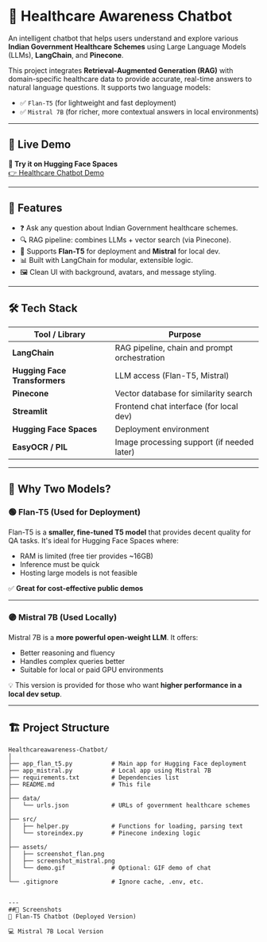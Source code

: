 # 🧠 Healthcare Awareness Chatbot

An intelligent chatbot that helps users understand and explore various **Indian Government Healthcare Schemes** using Large Language Models (LLMs), **LangChain**, and **Pinecone**.

This project integrates **Retrieval-Augmented Generation (RAG)** with domain-specific healthcare data to provide accurate, real-time answers to natural language questions. It supports two language models:

- ✅ `Flan-T5` (for lightweight and fast deployment)
- ✅ `Mistral 7B` (for richer, more contextual answers in local environments)

---

## 🚀 Live Demo

**💬 Try it on Hugging Face Spaces**  
[👉 Healthcare Chatbot Demo](https://huggingface.co/spaces/your-username/healthcare-chatbot)

---

## 📌 Features

- ❓ Ask any question about Indian Government healthcare schemes.
- 🔍 RAG pipeline: combines LLMs + vector search (via Pinecone).
- 🧠 Supports **Flan-T5** for deployment and **Mistral** for local dev.
- 📊 Built with LangChain for modular, extensible logic.
- 🖼️ Clean UI with background, avatars, and message styling.

---

## 🛠️ Tech Stack

| Tool / Library       | Purpose                                       |
|----------------------|-----------------------------------------------|
| **LangChain**        | RAG pipeline, chain and prompt orchestration  |
| **Hugging Face Transformers** | LLM access (Flan-T5, Mistral)        |
| **Pinecone**         | Vector database for similarity search         |
| **Streamlit**        | Frontend chat interface (for local dev)       |
| **Hugging Face Spaces** | Deployment environment                     |
| **EasyOCR / PIL**    | Image processing support (if needed later)    |

---

## 🧠 Why Two Models?

### 🟢 Flan-T5 (Used for Deployment)

Flan-T5 is a **smaller, fine-tuned T5 model** that provides decent quality for QA tasks. It's ideal for Hugging Face Spaces where:
- RAM is limited (free tier provides ~16GB)
- Inference must be quick
- Hosting large models is not feasible

✅ **Great for cost-effective public demos**

---

### 🟣 Mistral 7B (Used Locally)

Mistral 7B is a **more powerful open-weight LLM**. It offers:
- Better reasoning and fluency
- Handles complex queries better
- Suitable for local or paid GPU environments

💡 This version is provided for those who want **higher performance in a local dev setup**.

---

## 🏗️ Project Structure

```plaintext
Healthcareawareness-Chatbot/
│
├── app_flan_t5.py           # Main app for Hugging Face deployment
├── app_mistral.py           # Local app using Mistral 7B
├── requirements.txt         # Dependencies list
├── README.md                # This file
│
├── data/
│   └── urls.json            # URLs of government healthcare schemes
│
├── src/
│   ├── helper.py            # Functions for loading, parsing text
│   └── storeindex.py        # Pinecone indexing logic
│
├── assets/
│   ├── screenshot_flan.png
│   ├── screenshot_mistral.png
│   └── demo.gif             # Optional: GIF demo of chat
│
└── .gitignore               # Ignore cache, .env, etc.


---
##🧪 Screenshots
💬 Flan-T5 Chatbot (Deployed Version)

💻 Mistral 7B Local Version
